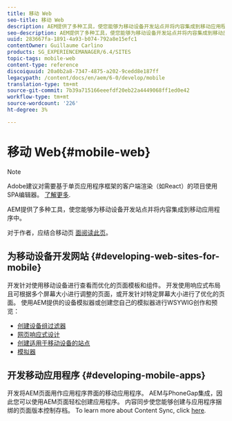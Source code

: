 ```yaml
---
title: 移动 Web
seo-title: 移动 Web
description: AEM提供了多种工具，使您能够为移动设备开发站点并将内容集成到移动应用程序中
seo-description: AEM提供了多种工具，使您能够为移动设备开发站点并将内容集成到移动应用程序中
uuid: 283667fa-1891-4a93-b074-792a8e15efc1
contentOwner: Guillaume Carlino
products: SG_EXPERIENCEMANAGER/6.4/SITES
topic-tags: mobile-web
content-type: reference
discoiquuid: 20a0b2a8-7347-4875-a202-9cedd8e187ff
legacypath: /content/docs/en/aem/6-0/develop/mobile
translation-type: tm+mt
source-git-commit: 7b39a715166eeefdf20eb22a4449068ff1ed0e42
workflow-type: tm+mt
source-wordcount: '226'
ht-degree: 3%

---
```



# 移动 Web{#mobile-web}

>[!NOTE]
>
>Adobe建议对需要基于单页应用程序框架的客户端渲染（如React）的项目使用SPA编辑器。 [了解更多](/help/sites-developing/spa-overview.md).

AEM提供了多种工具，使您能够为移动设备开发站点并将内容集成到移动应用程序中。

对于作者，应结合移动页 [面阅读此页](/help/sites-authoring/mobile.md)。

## 为移动设备开发网站 {#developing-web-sites-for-mobile}

开发针对使用移动设备进行查看而优化的页面模板和组件。 开发使用响应式布局且可根据多个屏幕大小进行调整的页面，或开发针对特定屏幕大小进行了优化的页面。 使用AEM提供的设备模拟器或创建您自己的模拟器进行WSYWIG创作和预览：

* [创建设备组过滤器](/help/sites-developing/groupfilters.md)
* [网页响应式设计](/help/sites-developing/responsive.md)
* [创建适用于移动设备的站点](/help/sites-developing/mobile.md)
* [模拟器](/help/sites-developing/emulators.md)

## 开发移动应用程序 {#developing-mobile-apps}

开发将AEM页面用作应用程序界面的移动应用程序。 AEM与PhoneGap集成，因此您可以使用AEM页面轻松创建应用程序。 内容同步使您能够创建与应用程序捆绑的页面版本控制存档。 To learn more about Content Sync, click [here](/help/mobile/phonegap-contentsync.md).
